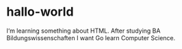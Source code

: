 # hallo-world
I‘m learning something about HTML.
After studying BA Bildungswissenschaften I want Go learn Computer Science.
